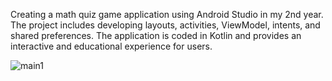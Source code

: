 Creating a math quiz game application using Android Studio in my 2nd year. The project includes developing layouts, activities, ViewModel, intents, and shared preferences. The application is coded in Kotlin and provides an interactive and educational experience for users.

![main1](https://github.com/Shashini09/Math-Quiz-Game/assets/124344779/d6269df8-c19e-4b15-944d-0420d99bdd71)
